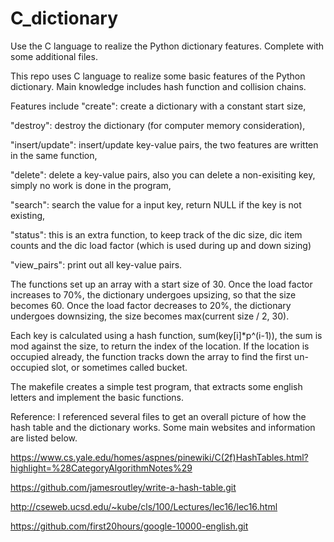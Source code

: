 # C_dictionary
Use the C language to realize the Python dictionary features. Complete with some additional files.

This repo uses C language to realize some basic features of the Python dictionary. Main knowledge includes hash function and collision chains. 

Features include 
"create": create a dictionary with a constant start size,

"destroy": destroy the dictionary (for computer memory consideration),

"insert/update": insert/update key-value pairs, the two features are written in the same function,

"delete": delete a key-value pairs, also you can delete a non-exisiting key, simply no work is done in the program,

"search": search the value for a input key, return NULL if the key is not existing,

"status": this is an extra function, to keep track of the dic size, dic item counts and the dic load factor (which is used during up and down sizing)

"view_pairs": print out all key-value pairs.

The functions set up an array with a start size of 30. Once the load factor increases to 70%, the dictionary undergoes upsizing, so that the size becomes 60. Once the load factor decreases to 20%, the dictionary undergoes downsizing, the size becomes max(current size / 2, 30).

Each key is calculated using a hash function, sum(key[i]*p^(i-1)), the sum is mod against the size, to return the index of the location. If the location is occupied already, the function tracks down the array to find the first un-occupied slot, or sometimes called bucket. 

The makefile creates a simple test program, that extracts some english letters and implement the basic functions. 

Reference:
I referenced several files to get an overall picture of how the hash table and the dictionary works. Some main websites and information are listed below.

https://www.cs.yale.edu/homes/aspnes/pinewiki/C(2f)HashTables.html?highlight=%28CategoryAlgorithmNotes%29

https://github.com/jamesroutley/write-a-hash-table.git 

http://cseweb.ucsd.edu/~kube/cls/100/Lectures/lec16/lec16.html

https://github.com/first20hours/google-10000-english.git 
